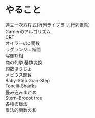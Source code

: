 # やること
連立一次方程式(行列ライブラリ,行列累乗)  
Garnerのアルゴリズム  
CRT  
オイラーのφ関数  
ラグランジュ補間  
写像12相  
商の列挙
基数変換  
約数ほうじょ  
メビウス関数  
Baby-Step Gian-Step  
Tonelli-Shanks  
畳み込みまとめ  
Stern–Brocot tree  
各種の篩法  
乗法的関数の和
